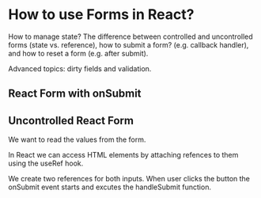# How to use Forms in React?

How to manage state? The difference between controlled and uncontrolled forms
(state vs. reference), how to submit a form? (e.g. callback handler), and how to
reset a form (e.g. after submit).

Advanced topics: dirty fields and validation.

## React Form with onSubmit

## Uncontrolled React Form

We want to read the values from the form.

In React we can access HTML elements by attaching refences to them using the useRef hook.

We create two references for both inputs. When user clicks the button the onSubmit event starts and excutes the handleSubmit function.
